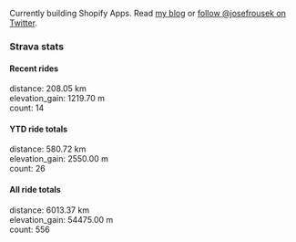 Currently building Shopify Apps. Read [my blog](https://blog.rousek.name/) or [follow @josefrousek on Twitter](https://twitter.com/josefrousek).

### Strava stats

<!-- strava_stats starts -->
#### Recent rides

distance: 208.05 km  
elevation_gain: 1219.70 m  
count: 14


#### YTD ride totals

distance: 580.72 km  
elevation_gain: 2550.00 m  
count: 26


#### All ride totals

distance: 6013.37 km  
elevation_gain: 54475.00 m  
count: 556


<!-- strava_stats ends -->